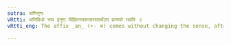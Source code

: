 ```yaml
---
sutra: अणिनुणः
vRtti: अभिविधो भाव इनुण् विहितस्तदन्तात्स्वार्थेऽण् प्रत्ययो भवति ॥
vRtti_eng: The affix _an_ (+- अ) comes without changing the sense, after a stem ending in the affix _inun_ (इनुण्).

---
```

